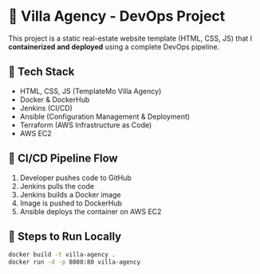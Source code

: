 # 🏡 Villa Agency - DevOps Project

This project is a static real-estate website template (HTML, CSS, JS) that I **containerized and deployed** using a complete DevOps pipeline.

## 🔹 Tech Stack
- HTML, CSS, JS (TemplateMo Villa Agency)
- Docker & DockerHub
- Jenkins (CI/CD)
- Ansible (Configuration Management & Deployment)
- Terraform (AWS Infrastructure as Code)
- AWS EC2

## 🔹 CI/CD Pipeline Flow
1. Developer pushes code to GitHub
2. Jenkins pulls the code
3. Jenkins builds a Docker image
4. Image is pushed to DockerHub
5. Ansible deploys the container on AWS EC2

## 🔹 Steps to Run Locally
```bash
docker build -t villa-agency .
docker run -d -p 8080:80 villa-agency
